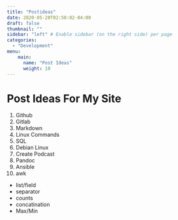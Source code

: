 ```yaml
---
title: "Postideas"
date: 2020-05-20T02:58:02-04:00
draft: false
thumbnail: ""
sidebar: "left" # Enable sidebar (on the right side) per page
categories:
  - "Development"
menu:
    main:
      name: "Post Ideas"
      weight: 10
---
```


# Post Ideas For My Site

1. Github
2. Gitlab
3. Markdown
4. Linux Commands
5. SQL
6. Debian Linux
7. Create Podcast
8. Pandoc
9. Ansible
10. awk
- list/field
- separator
- counts
- concatination
- Max/Min
